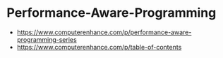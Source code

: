 # Performance-Aware-Programming

* https://www.computerenhance.com/p/performance-aware-programming-series
* https://www.computerenhance.com/p/table-of-contents

